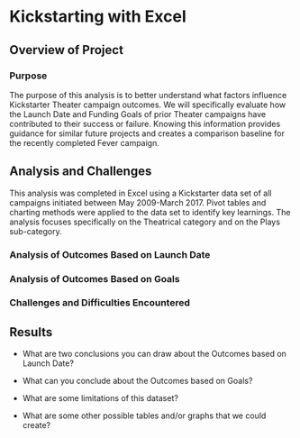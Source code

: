 # Kickstarting with Excel

## Overview of Project

### Purpose
The purpose of this analysis is to better understand what factors influence Kickstarter Theater campaign outcomes. We will specifically evaluate how the Launch Date and Funding Goals of prior Theater campaigns have contributed to their success or failure. Knowing this information provides guidance for similar future projects and creates a comparison baseline for the recently completed Fever campaign. 

## Analysis and Challenges
This analysis was completed in Excel using a Kickstarter data set of all campaigns initiated between May 2009-March 2017. Pivot tables and charting methods were applied to the data set to identify key learnings. The analysis focuses specifically on the Theatrical category and on the Plays sub-category.
### Analysis of Outcomes Based on Launch Date


### Analysis of Outcomes Based on Goals

### Challenges and Difficulties Encountered

## Results

- What are two conclusions you can draw about the Outcomes based on Launch Date?

- What can you conclude about the Outcomes based on Goals?

- What are some limitations of this dataset?

- What are some other possible tables and/or graphs that we could create?
